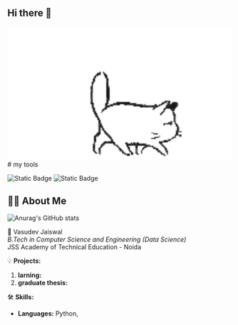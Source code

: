 ## Hi there 👋

<img src="https://github.com/Crazy1god/Crazy1god/blob/main/tired-cat.gif" alt="The Unlimited" width="600">
# my tools

![Static Badge](https://img.shields.io/badge/py-python-blue?style=plastic&logo=python)
![Static Badge](https://img.shields.io/badge/-jupyter-black?style=plastic&logo=jupyter)


## 🙋‍♂️ About Me


![Anurag's GitHub stats](https://github-readme-stats.vercel.app/api?username=DenisShmidov&show_icons=true&theme=radical)


🚀 Vasudev Jaiswal  
*B.Tech in Computer Science and Engineering (Data Science)*  
JSS Academy of Technical Education - Noida  

💡 **Projects:**
1. **larning:** 
2. **graduate thesis:** 


🛠️ **Skills:**
- **Languages:** Python,
